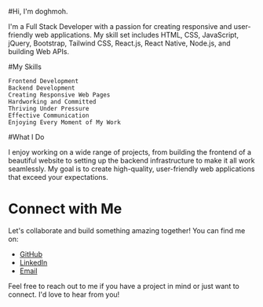 #Hi, I'm doghmoh.

I'm a Full Stack Developer with a passion for creating responsive and user-friendly web applications. My skill set includes HTML, CSS, JavaScript, jQuery, Bootstrap, Tailwind CSS, React.js, React Native, Node.js, and building Web APIs.

#My Skills

    Frontend Development
    Backend Development
    Creating Responsive Web Pages
    Hardworking and Committed
    Thriving Under Pressure
    Effective Communication
    Enjoying Every Moment of My Work

#What I Do

I enjoy working on a wide range of projects, from building the frontend of a beautiful website to setting up the backend infrastructure to make it all work seamlessly. My goal is to create high-quality, user-friendly web applications that exceed your expectations.

# Connect with Me

Let's collaborate and build something amazing together! You can find me on:

- [GitHub](https://github.com/doghmoh)
- [LinkedIn](https://www.linkedin.com/in/mohamed-deghmane-712a09230/)
- [Email](doghmoh@gmail.com)

Feel free to reach out to me if you have a project in mind or just want to connect. I'd love to hear from you!

